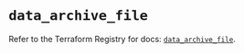 # `data_archive_file`

Refer to the Terraform Registry for docs: [`data_archive_file`](https://registry.terraform.io/providers/hashicorp/archive/2.4.2/docs/data-sources/file).
